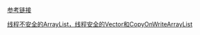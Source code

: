 [参考链接](http://ifeve.com/java-threadlocal%E7%9A%84%E4%BD%BF%E7%94%A8/)

[线程不安全的ArrayList，线程安全的Vector和CopyOnWriteArrayList](https://blog.csdn.net/xiao__gui/article/details/51050793)
